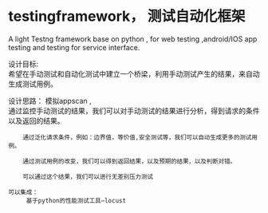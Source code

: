 # testingframework， 测试自动化框架
A light Testng framework  base on python , for web testing ,android/IOS app testing and testing for service interface.  


设计目标:   
    希望在手动测试和自动化测试中建立一个桥梁，利用手动测试产生的结果，来自动生成测试用例。
 
设计思路：
    模拟appscan ,      
        通过监控手动测试的结果，我们可以对手动测试的结果进行分析，得到请求的条件以及返回的结果。
        
        通过泛化请求条件，例如：边界值，等价值,安全测试等，我们可以自动生成更多的测试用例。
        
        通过测试用例的改变，我们可以得到返回结果，以及预期的结果，以及判断对错。
        
        可以通过这个结果，我们可以进行无差别压力测试

    可以集成： 
         基于python的性能测试工具–locust





    
    
